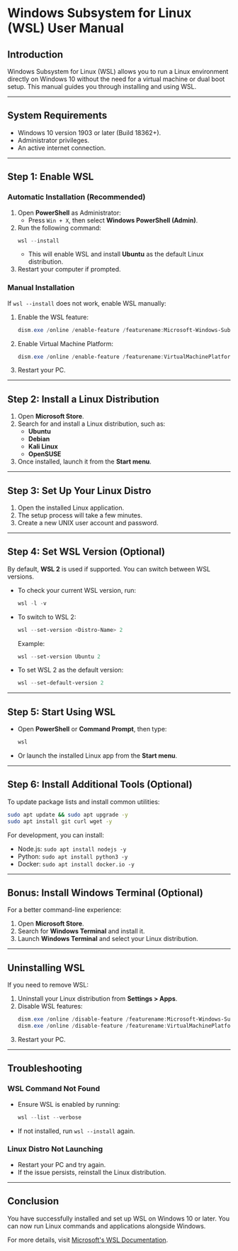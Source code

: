 # Windows Subsystem for Linux (WSL) User Manual

## **Introduction**
Windows Subsystem for Linux (WSL) allows you to run a Linux environment directly on Windows 10 without the need for a virtual machine or dual boot setup. This manual guides you through installing and using WSL.

---

## **System Requirements**
- Windows 10 version 1903 or later (Build 18362+).
- Administrator privileges.
- An active internet connection.

---

## **Step 1: Enable WSL**
### **Automatic Installation** (Recommended)
1. Open **PowerShell** as Administrator:
   - Press `Win + X`, then select **Windows PowerShell (Admin)**.
2. Run the following command:
   ```powershell
   wsl --install
   ```
   - This will enable WSL and install **Ubuntu** as the default Linux distribution.
3. Restart your computer if prompted.

### **Manual Installation**
If `wsl --install` does not work, enable WSL manually:
1. Enable the WSL feature:
   ```powershell
   dism.exe /online /enable-feature /featurename:Microsoft-Windows-Subsystem-Linux /all /norestart
   ```
2. Enable Virtual Machine Platform:
   ```powershell
   dism.exe /online /enable-feature /featurename:VirtualMachinePlatform /all /norestart
   ```
3. Restart your PC.

---

## **Step 2: Install a Linux Distribution**
1. Open **Microsoft Store**.
2. Search for and install a Linux distribution, such as:
   - **Ubuntu**
   - **Debian**
   - **Kali Linux**
   - **OpenSUSE**
3. Once installed, launch it from the **Start menu**.

---

## **Step 3: Set Up Your Linux Distro**
1. Open the installed Linux application.
2. The setup process will take a few minutes.
3. Create a new UNIX user account and password.

---

## **Step 4: Set WSL Version (Optional)**
By default, **WSL 2** is used if supported. You can switch between WSL versions.

- To check your current WSL version, run:
  ```powershell
  wsl -l -v
  ```
- To switch to WSL 2:
  ```powershell
  wsl --set-version <Distro-Name> 2
  ```
  Example:
  ```powershell
  wsl --set-version Ubuntu 2
  ```
- To set WSL 2 as the default version:
  ```powershell
  wsl --set-default-version 2
  ```

---

## **Step 5: Start Using WSL**
- Open **PowerShell** or **Command Prompt**, then type:
  ```powershell
  wsl
  ```
- Or launch the installed Linux app from the **Start menu**.

---

## **Step 6: Install Additional Tools (Optional)**
To update package lists and install common utilities:
```bash
sudo apt update && sudo apt upgrade -y
sudo apt install git curl wget -y
```

For development, you can install:
- Node.js: `sudo apt install nodejs -y`
- Python: `sudo apt install python3 -y`
- Docker: `sudo apt install docker.io -y`

---

## **Bonus: Install Windows Terminal (Optional)**
For a better command-line experience:
1. Open **Microsoft Store**.
2. Search for **Windows Terminal** and install it.
3. Launch **Windows Terminal** and select your Linux distribution.

---

## **Uninstalling WSL**
If you need to remove WSL:
1. Uninstall your Linux distribution from **Settings > Apps**.
2. Disable WSL features:
   ```powershell
   dism.exe /online /disable-feature /featurename:Microsoft-Windows-Subsystem-Linux
   dism.exe /online /disable-feature /featurename:VirtualMachinePlatform
   ```
3. Restart your PC.

---

## **Troubleshooting**
### **WSL Command Not Found**
- Ensure WSL is enabled by running:
  ```powershell
  wsl --list --verbose
  ```
- If not installed, run `wsl --install` again.

### **Linux Distro Not Launching**
- Restart your PC and try again.
- If the issue persists, reinstall the Linux distribution.

---

## **Conclusion**
You have successfully installed and set up WSL on Windows 10 or later. You can now run Linux commands and applications alongside Windows.

For more details, visit [Microsoft's WSL Documentation](https://docs.microsoft.com/en-us/windows/wsl/).
